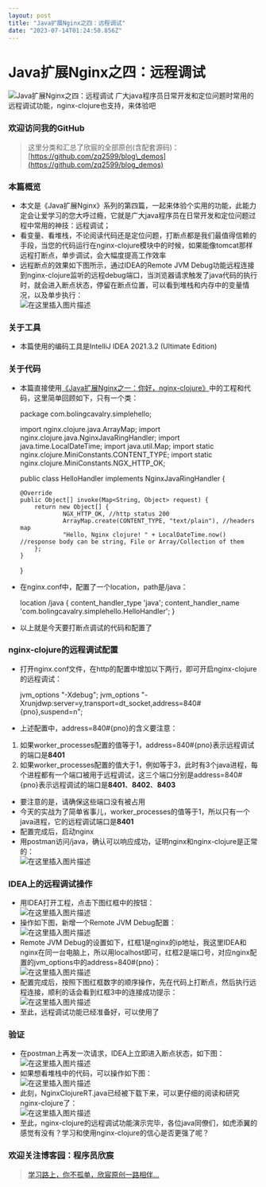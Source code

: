 ```yaml
---
layout: post
title: "Java扩展Nginx之四：远程调试"
date: "2023-07-14T01:24:50.856Z"
---
```

Java扩展Nginx之四：远程调试
==================

![Java扩展Nginx之四：远程调试](https://img2023.cnblogs.com/blog/485422/202307/485422-20230713195744455-2049328199.png) 广大java程序员日常开发和定位问题时常用的远程调试功能，nginx-clojure也支持，来体验吧

### 欢迎访问我的GitHub

> 这里分类和汇总了欣宸的全部原创(含配套源码)：[https://github.com/zq2599/blog\_demos](https://github.com/zq2599/blog_demos)

### 本篇概览

*   本文是《Java扩展Nginx》系列的第四篇，一起来体验个实用的功能，此能力定会让爱学习的您大呼过瘾，它就是广大java程序员在日常开发和定位问题过程中常用的神技：远程调试；
*   看变量、看堆栈，不论阅读代码还是定位问题，打断点都是我们最值得信赖的手段，当您的代码运行在nginx-clojure模块中的时候，如果能像tomcat那样远程打断点，单步调试，会大幅度提高工作效率
*   远程断点的效果如下图所示，通过IDEA的Remote JVM Debug功能远程连接到nginx-clojure监听的远程debug端口，当浏览器请求触发了java代码的执行时，就会进入断点状态，停留在断点位置，可以看到堆栈和内存中的变量情况，以及单步执行：  
    ![在这里插入图片描述](https://img2023.cnblogs.com/blog/485422/202307/485422-20230713195408294-692283016.png)

### 关于工具

*   本篇使用的编码工具是IntelliJ IDEA 2021.3.2 (Ultimate Edition)

### 关于代码

*   本篇直接使用[《Java扩展Nginx之一：你好，nginx-clojure》](https://www.cnblogs.com/bolingcavalry/p/17537117.html)中的工程和代码，这里简单回顾如下，只有一个类：

    package com.bolingcavalry.simplehello;
    
    import nginx.clojure.java.ArrayMap;
    import nginx.clojure.java.NginxJavaRingHandler;
    import java.time.LocalDateTime;
    import java.util.Map;
    import static nginx.clojure.MiniConstants.CONTENT_TYPE;
    import static nginx.clojure.MiniConstants.NGX_HTTP_OK;
    
    public class HelloHandler implements NginxJavaRingHandler {
    
        @Override
        public Object[] invoke(Map<String, Object> request) {
            return new Object[] {
                    NGX_HTTP_OK, //http status 200
                    ArrayMap.create(CONTENT_TYPE, "text/plain"), //headers map
                    "Hello, Nginx clojure! " + LocalDateTime.now()  //response body can be string, File or Array/Collection of them
            };
        }
    }
    

*   在nginx.conf中，配置了一个location，path是/java：

    location /java {
    	content_handler_type 'java';
    	content_handler_name 'com.bolingcavalry.simplehello.HelloHandler';
    }
    

*   以上就是今天要打断点调试的代码和配置了

### nginx-clojure的远程调试配置

*   打开nginx.conf文件，在http的配置中增加以下两行，即可开启nginx-clojure的远程调试：

    jvm_options "-Xdebug";
    jvm_options "-Xrunjdwp:server=y,transport=dt_socket,address=840#{pno},suspend=n";
    

*   上述配置中，address=840#{pno}的含义要注意：

1.  如果worker\_processes配置的值等于1，address=840#{pno}表示远程调试的端口是**8401**
2.  如果worker\_processes配置的值大于1，例如等于3，此时有3个java进程，每个进程都有一个端口被用于远程调试，这三个端口分别是address=840#{pno}表示远程调试的端口是**8401**、**8402**、**8403**

*   要注意的是，请确保这些端口没有被占用
*   今天的实战为了简单省事儿，worker\_processes的值等于1，所以只有一个java进程，它的远程调试端口是**8401**
*   配置完成后，启动nginx
*   用postman访问/java，确认可以响应成功，证明nginx和nginx-clojure是正常的：  
    ![在这里插入图片描述](https://img2023.cnblogs.com/blog/485422/202307/485422-20230713195408043-1142990209.png)

### IDEA上的远程调试操作

*   用IDEA打开工程，点击下图红框中的按钮：  
    ![在这里插入图片描述](https://img2023.cnblogs.com/blog/485422/202307/485422-20230713195408309-1165744340.png)
*   操作如下图，新增一个Remote JVM Debug配置：  
    ![在这里插入图片描述](https://img2023.cnblogs.com/blog/485422/202307/485422-20230713195408263-1110563488.png)
*   Remote JVM Debug的设置如下，红框1是nginx的ip地址，我这里IDEA和nginx在同一台电脑上，所以用localhost即可，红框2是端口号，对应nginx配置的jvm\_options中的address=840#{pno}：  
    ![在这里插入图片描述](https://img2023.cnblogs.com/blog/485422/202307/485422-20230713195408095-1907679116.png)
*   配置完成后，按照下图红框数字的顺序操作，先在代码上打断点，然后执行远程连接，顺利的话会看到红框3中的连接成功提示：  
    ![在这里插入图片描述](https://img2023.cnblogs.com/blog/485422/202307/485422-20230713195408344-72426417.png)
*   至此，远程调试功能已经准备好，可以使用了

### 验证

*   在postman上再发一次请求，IDEA上立即进入断点状态，如下图：  
    ![在这里插入图片描述](https://img2023.cnblogs.com/blog/485422/202307/485422-20230713195408293-619175584.png)
*   如果想看堆栈中的代码，可以操作如下图：  
    ![在这里插入图片描述](https://img2023.cnblogs.com/blog/485422/202307/485422-20230713195408142-115950322.png)
*   此刻，NginxClojureRT.java已经被下载下来，可以更仔细的阅读和研究nginx-clojure了：  
    ![在这里插入图片描述](https://img2023.cnblogs.com/blog/485422/202307/485422-20230713195408309-1060420090.png)
*   至此，nginx-clojure的远程调试功能演示完毕，各位java同僚们，如虎添翼的感觉有没有？学习和使用nginx-clojure的信心是否更强了呢？

### 欢迎关注博客园：程序员欣宸

> [学习路上，你不孤单，欣宸原创一路相伴...](https://www.cnblogs.com/bolingcavalry/)